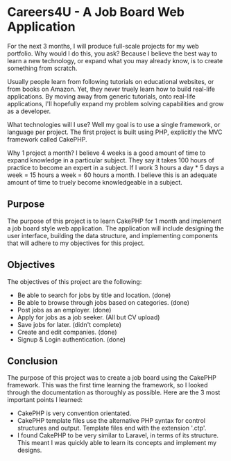 # Careers4U - A Job Board Web Application

For the next 3 months, I will produce full-scale projects for my web portfolio. Why would I do this, you ask? Because I believe the best way to learn a new technology, or expand what you may already know, is to create something from scratch.

Usually people learn from following tutorials on educational websites, or from books on Amazon. Yet, they never truely learn how to build real-life applications. By moving away from generic tutorials, onto real-life applications, I'll hopefully expand my problem solving capabilities and grow as a developer.

What technologies will I use? Well my goal is to use a single framework, or language per project. The first project is built using PHP, explicitly the MVC framework called CakePHP. 

Why 1 project a month? I believe 4 weeks is a good amount of time to expand knowledge in a particular subject. They say it takes 100 hours of practice to become an expert in a subject. If I work 3 hours a day * 5 days a week = 15 hours a week = 60 hours a month. I believe this is an adequate amount of time to truely become knowledgeable in a subject.

## Purpose

The purpose of this project is to learn CakePHP for 1 month and implement a job board style web application. The application will include designing the user interface, building the data structure, and implementing components that will adhere to my objectives for this project.

## Objectives

The objectives of this project are the following:
- Be able to search for jobs by title and location. (done)
- Be able to browse through jobs based on categories. (done)
- Post jobs as an employer. (done)
- Apply for jobs as a job seeker. (All but CV upload)
- Save jobs for later. (didn't complete)
- Create and edit companies. (done)
- Signup & Login authentication. (done)

## Conclusion

The purpose of this project was to create a job board using the CakePHP framework. This was the first time learning the framework, so I looked through the documentation as thoroughly as possible. Here are the 3 most important points I learned:
- CakePHP is very convention orientated.
- CakePHP template files use the alternative PHP syntax for control structures and output. Template files end with the extension '.ctp'.
- I found CakePHP to be very similar to Laravel, in terms of its structure. This meant I was quickly able to learn its concepts and implement my designs. 